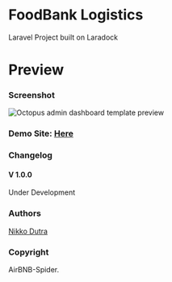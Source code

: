 # FoodBank Logistics 
Laravel Project built on Laradock

# Preview

### Screenshot

![Octopus admin dashboard template preview](http://ec2-3-134-105-187.us-east-2.compute.amazonaws.com/images/demo.png)


### Demo Site: [Here](http://ec2-3-134-105-187.us-east-2.compute.amazonaws.com/)

### Changelog
#### V 1.0.0
Under Development
### Authors
[Nikko Dutra](http://www.NikkoDutra.com)

### Copyright
AirBNB-Spider.
